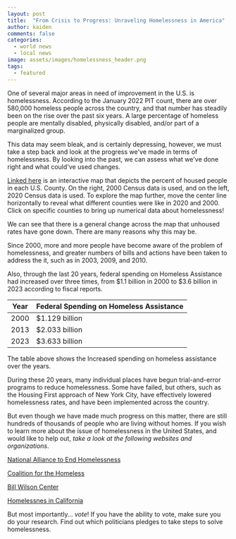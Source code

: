 ```yaml
---
layout: post
title:  "From Crisis to Progress: Unraveling Homelessness in America"
author: kaiden
comments: false
categories:
  - world news
  - local news
image: assets/images/homelessness_header.png
tags:
  - featured
---
```


One of several major areas in need of improvement in the U.S. is homelessness. According to the January 2022 PIT count, there are over 580,000 homeless people across the country, and that number has steadily been on the rise over the past six years. A large percentage of homeless people are mentally disabled, physically disabled, and/or part of a marginalized group.

This data may seem bleak, and is certainly depressing, however, we must take a step back and look at the progress we've made in terms of homelessness. By looking into the past, we can assess what we've done right and what could've used changes.

[Linked here](https://foothillgist.maps.arcgis.com/apps/webappviewer/index.html?id=3f067869cc2a4d25a65c52fb73d4629f) is an interactive map that depicts the percent of housed people in each U.S. County. On the right, 2000 Census data is used, and on the left, 2020 Census data is used. To explore the map further, move the center line horizontally to reveal what different counties were like in 2020 and 2000. Click on specific counties to bring up numerical data about homelessness!

We can see that there is a general change across the map that unhoused rates have gone down. There are many reasons why this may be.

Since 2000, more and more people have become aware of the problem of homelessness, and greater numbers of bills and actions have been taken to address the it, such as in 2003, 2009, and 2010.

Also, through the last 20 years, federal spending on Homeless Assistance had increased over three times, from $1.1 billion in 2000 to $3.6 billion in 2023 according to fiscal reports.

| Year | Federal Spending on Homeless Assistance |
|------|-----------------------------------------|
| 2000 | $1.129 billion                          |
| 2013 | $2.033 billion                          |
| 2023 | $3.633 billion                          |

The table above shows the Increased spending on homeless assistance over the years.

During these 20 years, many individual places have begun trial-and-error programs to reduce homelessness. Some have failed, but others, such as the Housing First approach of New York City, have effectively lowered homelessness rates, and have been implemented across the country.

But even though we have made much progress on this matter, there are still hundreds of thousands of people who are living without homes. If you wish to learn more about the issue of homelessness in the United States, and would like to help out, _take a look at the following websites and organizations_.

[National Alliance to End Homelessness](https://endhomelessness.org)

[Coalition for the Homeless](https://www.coalitionforthehomeless.org)

[Bill Wilson Center](https://www.billwilsoncenter.org)

[Homelessnes in California](https://shou.senate.ca.gov/sites/shou.senate.ca.gov/files/Homelessness%20in%20CA%202020%20Numbers.pdf)

But most importantly... _vote_! If you have the ability to vote, make sure you do your research. Find out which politicians pledges to take steps to solve homelessness.
